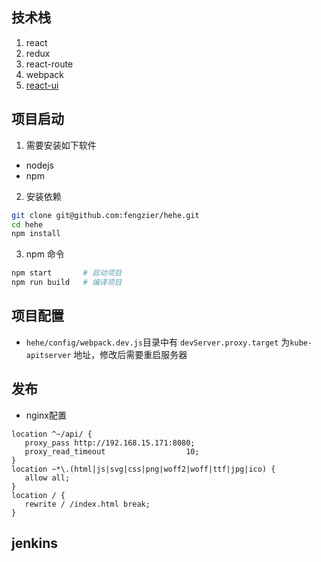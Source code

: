 ## 技术栈

1. react
2. redux
3. react-route 
4. webpack
5. [react-ui](http://lobos.github.io/react-ui/0.6/#/)

## 项目启动

1. 需要安装如下软件
- nodejs
- npm

2. 安装依赖

```bash
git clone git@github.com:fengzier/hehe.git
cd hehe
npm install 
```
3. npm 命令 

```bash
npm start       # 启动项目
npm run build   # 编译项目
``` 

## 项目配置
- `hehe/config/webpack.dev.js`目录中有 `devServer.proxy.target` 为`kube-apitserver` 地址，修改后需要重启服务器

## 发布

- nginx配置

```
location ^~/api/ {
   proxy_pass http://192.168.15.171:8080;
   proxy_read_timeout                  10;
}
location ~*\.(html|js|svg|css|png|woff2|woff|ttf|jpg|ico) {
   allow all;
}
location / {
   rewrite / /index.html break;
}
```

## jenkins
